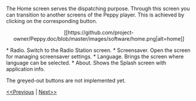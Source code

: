 The Home screen serves the dispatching purpose. Through this screen you can transition to another screens of the Peppy player. This is achieved by clicking on the corresponding button.
<p align="center">
[[https://github.com/project-owner/Peppy.doc/blob/master/images/software/home.png|alt=home]]
</p>
* Radio. Switch to the Radio Station screen.
* Screensaver. Open the screen for managing screensaver settings.
* Language. Brings the screen where language can be selected.
* About. Shows the Splash screen with application info.

The greyed-out buttons are not implemented yet.

[<<Previous](https://github.com/project-owner/Peppy.doc/wiki/Splash) | [Next>>](https://github.com/project-owner/Peppy.doc/wiki/Station)